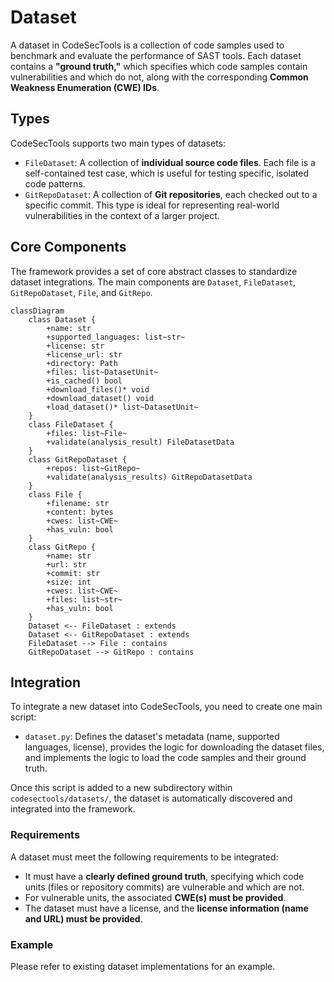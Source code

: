 # Dataset

A dataset in CodeSecTools is a collection of code samples used to benchmark and evaluate the performance of SAST tools. Each dataset contains a **"ground truth,"** which specifies which code samples contain vulnerabilities and which do not, along with the corresponding **Common Weakness Enumeration (CWE) IDs**.

## Types

CodeSecTools supports two main types of datasets:

- `FileDataset`: A collection of **individual source code files**. Each file is a self-contained test case, which is useful for testing specific, isolated code patterns.
- `GitRepoDataset`: A collection of **Git repositories**, each checked out to a specific commit. This type is ideal for representing real-world vulnerabilities in the context of a larger project.

## Core Components

The framework provides a set of core abstract classes to standardize dataset integrations. The main components are `Dataset`, `FileDataset`, `GitRepoDataset`, `File`, and `GitRepo`.

```mermaid
classDiagram
    class Dataset {
        +name: str
        +supported_languages: list~str~
        +license: str
        +license_url: str
        +directory: Path
        +files: list~DatasetUnit~
        +is_cached() bool
        +download_files()* void
        +download_dataset() void
        +load_dataset()* list~DatasetUnit~
    }
    class FileDataset {
        +files: list~File~
        +validate(analysis_result) FileDatasetData
    }
    class GitRepoDataset {
        +repos: list~GitRepo~
        +validate(analysis_results) GitRepoDatasetData
    }
    class File {
        +filename: str
        +content: bytes
        +cwes: list~CWE~
        +has_vuln: bool
    }
    class GitRepo {
        +name: str
        +url: str
        +commit: str
        +size: int
        +cwes: list~CWE~
        +files: list~str~
        +has_vuln: bool
    }
    Dataset <-- FileDataset : extends
    Dataset <-- GitRepoDataset : extends
    FileDataset --> File : contains
    GitRepoDataset --> GitRepo : contains
```

## Integration

To integrate a new dataset into CodeSecTools, you need to create one main script:

- `dataset.py`: Defines the dataset's metadata (name, supported languages, license), provides the logic for downloading the dataset files, and implements the logic to load the code samples and their ground truth.

Once this script is added to a new subdirectory within `codesectools/datasets/`, the dataset is automatically discovered and integrated into the framework.

### Requirements
A dataset must meet the following requirements to be integrated:

- It must have a **clearly defined ground truth**, specifying which code units (files or repository commits) are vulnerable and which are not.
- For vulnerable units, the associated **CWE(s) must be provided**.
- The dataset must have a license, and the **license information (name and URL) must be provided**.

### Example

Please refer to existing dataset implementations for an example.
